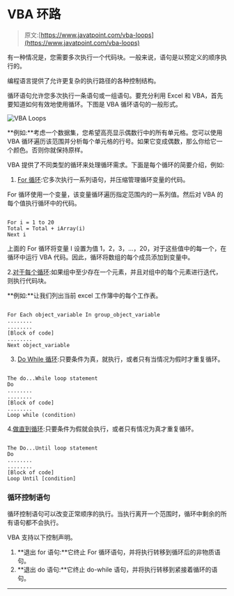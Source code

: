 # VBA 环路

> 原文:[https://www.javatpoint.com/vba-loops](https://www.javatpoint.com/vba-loops)

有一种情况是，您需要多次执行一个代码块。一般来说，语句是以预定义的顺序执行的。

编程语言提供了允许更复杂的执行路径的各种控制结构。

循环语句允许您多次执行一条语句或一组语句。要充分利用 Excel 和 VBA，首先要知道如何有效地使用循环。下图是 VBA 循环语句的一般形式。

![VBA Loops](../Images/50a92db60114cca6a0ade25c7a680df6.png)

**例如:**考虑一个数据集，您希望高亮显示偶数行中的所有单元格。您可以使用 VBA 循环遍历该范围并分析每个单元格的行号。如果它变成偶数，那么你给它一个颜色。否则你就保持原样。

VBA 提供了不同类型的循环来处理循环需求。下面是每个循环的简要介绍，例如:

1. [For 循环](vba-for-loop):它多次执行一系列语句，并压缩管理循环变量的代码。

For 循环使用一个变量，该变量循环遍历指定范围内的一系列值。然后对 VBA 的每个值执行循环中的代码。

```

For i = 1 to 20
Total = Total + iArray(i)  
Next i

```

上面的 For 循环将变量 I 设置为值 1，2，3，...，20，对于这些值中的每一个，在循环中运行 VBA 代码。因此，循环将数组的每个成员添加到变量中。

2.[对于每个循环](vba-for-each-loop):如果组中至少存在一个元素，并且对组中的每个元素进行迭代，则执行代码块。

**例如:**让我们列出当前 excel 工作簿中的每个工作表。

```

For Each object_variable In group_object_variable
........
........
[Block of code]
........
Next object_variable

```

3. [Do While 循环](vba-do-while-loop):只要条件为真，就执行，或者只有当情况为假时才重复循环。

```

The do...While loop statement 
Do 
........
........
[Block of code]
........
Loop while (condition)

```

4.[做直到循环](vba-do-until-loop):只要条件为假就会执行，或者只有情况为真才重复循环。

```

The Do...Until loop statement 
Do
........
........
[Block of code]
Loop Until [condition]

```

### 循环控制语句

循环控制语句可以改变正常顺序的执行。当执行离开一个范围时，循环中剩余的所有语句都不会执行。

VBA 支持以下控制声明。

1.  **退出 for 语句:**它终止 For 循环语句，并将执行转移到循环后的非物质语句。
2.  **退出 do 语句:**它终止 do-while 语句，并将执行转移到紧接着循环的语句。

* * *